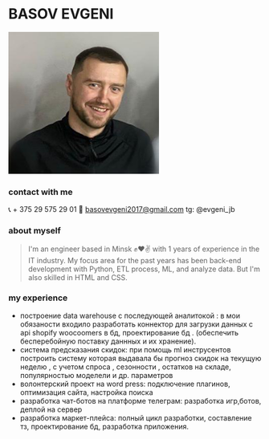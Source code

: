 # BASOV EVGENI 
![my foto](./foto_evgen.jpg)

### contact with me 
📞 + 375 29 575 29 01    📨 basovevgeni2017@gmail.com    tg: @evgeni_jb

### **about myself**
> I'm an engineer based in Minsk ✊❤️✌️ with 1 years of experience in the IT industry. 
My focus area for the past years has been back-end development with Python, ETL process, ML, and analyze data. But I'm also skilled in HTML and CSS.

### **my experience**
* построение data warehouse с последующей аналитокой : в  мои обязаности входило разработать коннектор для загрузки данных  с api shopify woocoomers в бд, проектирование бд . (обеспечить бесперебойную поставку даннных и их хранение).
* система предсказания скидок: при помощь ml инструсентов построить систему которая выдавала бы прогноз скидок на текущую неделю , с учетом спроса , сезонности , остатков на складе, популярностью  моделели и др. параметров 
* волонтерский проект на word press: подключение плагинов, оптимизация сайта, настройка поиска
* разработка чат-ботов на платформе телеграм: разработка игр,ботов, деплой  на сервер 
* разработка  маркет-плейса: полный цикл разработки, составление тз, проектирование бд, разработка приложения. 
 	

